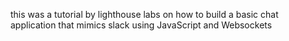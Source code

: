 this was a tutorial by lighthouse labs on how to build a basic chat application that mimics slack using JavaScript and Websockets
